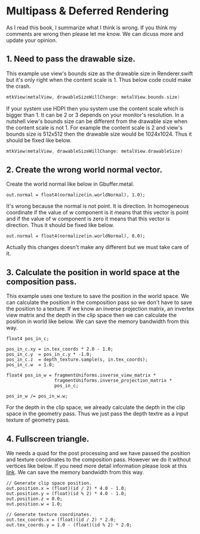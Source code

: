 # Multipass & Deferred Rendering

As I read this book, I summarize what I think is wrong. If you think my comments are wrong then please let me know. We can dicuss more and update your opinion.

## 1. Need to pass the drawable size.

This example use view's bounds size as the drawable size in Renderer.swift but it's only right when the content scale is 1. Thus below code could make the crash.

```swift
mtkView(metalView, drawableSizeWillChange: metalView.bounds.size)
```

If your system use HDPI then you system use the content scale which is bigger than 1. It can be 2 or 3 depends on your monitor's resolution. In a nutshell view's bounds size can be different from the drawable size when the content scale is not 1. For example the content scale is 2 and view's bounds size is 512x512 then the drawable size would be 1024x1024. Thus it should be fixed like below.

```swift
mtkView(metalView, drawableSizeWillChange: metalView.drawableSize)
```


## 2. Create the wrong world normal vector.

Create the world normal like below in Gbuffer.metal.

```msl
out.normal = float4(normalize(in.worldNormal), 1.0);
```

It's wrong because the normal is not point. It is direction. In homogeneous coordinate if the value of w component is it means that this vector is point and if the value of w component is zero it means that this vector is direction. Thus it should be fixed like below.

```msl
out.normal = float4(normalize(in.worldNormal), 0.0);
```

Actually this changes doesn't make any different but we must take care of it.

## 3. Calculate the position in world space at the composition pass.

This example uses one texture to save the position in the world space. We can calculate the position in the composition pass so we don't have to save the position to a texture. If we know an inverse projection matrix, an invertex view matrix and the depth in the clip space then we can calculate the position in world like below. We can save the memory bandwidth from this way.

```msl
float4 pos_in_c;

pos_in_c.xy = in.tex_coords * 2.0 - 1.0;
pos_in_c.y  = pos_in_c.y * -1.0;
pos_in_c.z  = depth_texture.sample(s, in.tex_coords);
pos_in_c.w  = 1.0;

float4 pos_in_w = fragmentUniforms.inverse_view_matrix *
                  fragmentUniforms.inverse_projection_matrix *
                  pos_in_c;

pos_in_w /= pos_in_w.w;
```

For the depth in the clip space, we already calculate the depth in the clip space in the geometry pass. Thus we just pass the depth textre as a input texture of geometry pass.

## 4. Fullscreen triangle.

We needs a quad for the post processing and we have passed the position and texture coordinates to the composition pass. However we do it without vertices like below. If you need more detail information please look at this [link](https://www.slideshare.net/DevCentralAMD/vertex-shader-tricks-bill-bilodeau). We can save the memory bandwidth from this way.

```msl
// Generate clip space position.
out.position.x = (float)(id / 2) * 4.0 - 1.0;
out.position.y = (float)(id % 2) * 4.0 - 1.0;
out.position.z = 0.0;
out.position.w = 1.0;

// Generate texture coordinates.
out.tex_coords.x = (float)(id / 2) * 2.0;
out.tex_coords.y = 1.0 - (float)(id % 2) * 2.0;
```
